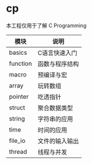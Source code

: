 # cp
本工程仅用于了解 C Programming

| 模块     | 说明           |
| -------- | -------------- |
| basics   | C语言快速入门  |
| function | 函数与程序结构 |
| macro    | 预编译与宏 |
| array    | 玩转数组       |
| pointer  | 吃透指针       |
| struct   | 聚合数据类型   |
| string   | 字符串的应用   |
| time     | 时间的应用     |
| file_io  | 文件的输入输出 |
| thread   | 线程与并发     |
